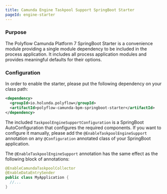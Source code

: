 ```yaml
---
title: Camunda Engine Taskpool Support SpringBoot Starter
pageId: engine-starter
---
```


### Purpose

The Polyflow Camunda Platform 7 SpringBoot Starter is a convenience module providing a single
module dependency to be included in the process application. It includes all process application
modules and provides meaningful defaults for their options.

### Configuration

In order to enable the starter, please put the following dependency on your class path:

```xml
<dependency>
  <groupId>io.holunda.polyflow</groupId>
  <artifactId>polyflow-camunda-bpm-springboot-starter</artifactId>
</dependency>
```

The included `TaskpoolEngineSupportConfiguration` is a SpringBoot AutoConfiguration that configures the required components.
If you want to configure it manually, please add the `@EnableTaskpoolEngineSupport` annotation on any `@Configuration` annotated
class of your SpringBoot application.

The `@EnableTaskpoolEngineSupport` annotation has the same effect as the following block of annotations:

```java
@EnableCamundaTaskpoolCollector
@EnableDataEntrySender
public class MyApplication {
  //...
}
```
